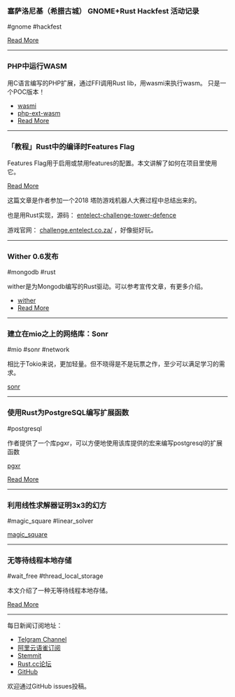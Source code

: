 ### 塞萨洛尼基（希腊古城） GNOME+Rust Hackfest 活动记录

#gnome #hackfest

[Read More](https://blog.guillaume-gomez.fr/articles/2018-11-19+GNOME%2BRust+Hackfest+in+Thessaloniki)

---

### PHP中运行WASM 

用C语言编写的PHP扩展，通过FFI调用Rust lib，用wasmi来执行wasm。 只是一个POC版本！

- [wasmi](https://github.com/paritytech/wasmi)
- [php-ext-wasm](https://github.com/Hywan/php-ext-wasm)
- [Read More](https://www.reddit.com/r/rust/comments/9y7wl6/run_wasm_in_php_natively_php_extension_written_in/)

---

### 「教程」Rust中的编译时Features Flag

Features Flag用于启用或禁用features的配置。本文讲解了如何在项目里使用它。

[Read More](https://www.worthe-it.co.za/programming/2018/11/18/compile-time-feature-flags-in-rust.html)

这篇文章是作者参加一个2018 塔防游戏机器人大赛过程中总结出来的。

也是用Rust实现，源码： [entelect-challenge-tower-defence](https://github.com/JWorthe/entelect-challenge-tower-defence)

游戏官网： [challenge.entelect.co.za/](https://challenge.entelect.co.za/) ，好像挺好玩。

---

### Wither 0.6发布

#mongodb #rust

wither是为Mongodb编写的Rust驱动。可以参考宣传文章，有更多介绍。

- [wither](https://github.com/thedodd/wither)
- [Read More](https://medium.com/docql/https-medium-com-docql-rust-mongodb-wither-13e803c9ae72)

---

### 建立在mio之上的网络库：Sonr

#mio #sonr #network

相比于Tokio来说，更加轻量。但不晓得是不是玩票之作，至少可以满足学习的需求。

[sonr](https://github.com/hagsteel/sonr)

---

### 使用Rust为PostgreSQL编写扩展函数

#postgresql 

作者提供了一个库pgxr，可以方便地使用该库提供的宏来编写postgresql的扩展函数

[pgxr](https://github.com/clia/pgxr)

[Read More](https://www.reddit.com/r/rust/comments/9y2yjq/write_postgresql_extension_functions_as_stored/)

---

### 利用线性求解器证明3x3的幻方

#magic_square #linear_solver

[magic_square](https://github.com/advancedresearch/linear_solver/blob/master/examples/magic_square.rs)

---

### 无等待线程本地存储

#wait_free #thread_local_storage

本文介绍了一种无等待线程本地存储。

[Read More](https://bzim.gitlab.io/blog/posts/wait-free-per-object-thread-local-storage.html)

---

每日新闻订阅地址：

- [Telgram Channel](https://t.me/rust_daily_news )
- [阿里云语雀订阅](https://www.yuque.com/chaosbot/rustnews)
- [Stemmit](https://steemit.com/@blackanger)
- [Rust.cc论坛](https://rust.cc)
- [GitHub](https://github.com/RustStudy/rust_daily_news)

欢迎通过GitHub issues投稿。